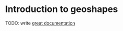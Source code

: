 # Introduction to geoshapes

TODO: write [great documentation](http://jacobian.org/writing/great-documentation/what-to-write/)
